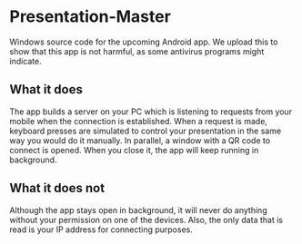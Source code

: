 # Presentation-Master
Windows source code for the upcoming Android app.
We upload this to show that this app is not harmful, as some antivirus programs might indicate.




## What it does
The app builds a server on your PC which is listening to requests from your mobile when the connection is established. When a request is made, keyboard presses are simulated to control your presentation in the same way you would do it manually. In parallel, a window with a QR code to connect is opened. When you close it, the app will keep running in background.




## What it does not
Although the app stays open in background, it will never do anything without your permission on one of the devices. Also, the only data that is read is your IP address for connecting purposes.
